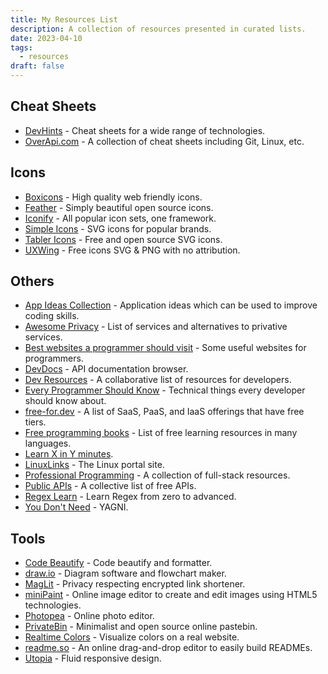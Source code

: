 ```yaml
---
title: My Resources List
description: A collection of resources presented in curated lists.
date: 2023-04-10
tags:
  - resources
draft: false
---
```


## Cheat Sheets

- [DevHints](https://devhints.io/) - Cheat sheets for a wide range of technologies.
- [OverApi.com](https://overapi.com/) - A collection of cheat sheets including Git, Linux, etc.

## Icons

- [Boxicons](https://boxicons.com/) - High quality web friendly icons.
- [Feather](https://feathericons.com/) - Simply beautiful open source icons.
- [Iconify](https://iconify.design/) - All popular icon sets, one framework.
- [Simple Icons](https://simpleicons.org/) - SVG icons for popular brands.
- [Tabler Icons](https://tabler-icons.io/) - Free and open source SVG icons.
- [UXWing](https://uxwing.com/) - Free icons SVG & PNG with no attribution.

## Others

- [App Ideas Collection](https://github.com/florinpop17/app-ideas) - Application ideas which can be used to improve coding skills.
- [Awesome Privacy](https://github.com/pluja/awesome-privacy) - List of services and alternatives to privative services.
- [Best websites a programmer should visit](https://github.com/sdmg15/Best-websites-a-programmer-should-visit) - Some useful websites for programmers.
- [DevDocs](https://devdocs.io/) - API documentation browser.
- [Dev Resources](https://devresourc.es/) - A collaborative list of resources for developers.
- [Every Programmer Should Know](https://github.com/mtdvio/every-programmer-should-know) - Technical things every developer should know about.
- [free-for.dev](https://github.com/ripienaar/free-for-dev) - A list of SaaS, PaaS, and IaaS offerings that have free tiers.
- [Free programming books](https://github.com/EbookFoundation/free-programming-books) - List of free learning resources in many languages.
- [Learn X in Y minutes](https://learnxinyminutes.com/).
- [LinuxLinks](https://www.linuxlinks.com/) - The Linux portal site.
- [Professional Programming](https://github.com/charlax/professional-programming) - A collection of full-stack resources.
- [Public APIs](https://github.com/public-apis/public-apis) - A collective list of free APIs.
- [Regex Learn](https://regexlearn.com/) - Learn Regex from zero to advanced.
- [You Don't Need](https://github.com/you-dont-need/You-Dont-Need) - YAGNI.

## Tools

- [Code Beautify](https://codebeautify.org/) - Code beautify and formatter.
- [draw.io](https://www.drawio.com/) - Diagram software and flowchart maker.
- [MagLit](https://maglit.me/) - Privacy respecting encrypted link shortener.
- [miniPaint](https://viliusle.github.io/miniPaint/) - Online image editor to create and edit images using HTML5 technologies.
- [Photopea](https://www.photopea.com/) - Online photo editor.
- [PrivateBin](https://privatebin.net/) - Minimalist and open source online pastebin.
- [Realtime Colors](https://realtimecolors.com/) - Visualize colors on a real website.
- [readme.so](https://readme.so/) - An online drag-and-drop editor to easily build READMEs.
- [Utopia](https://utopia.fyi/) - Fluid responsive design.
